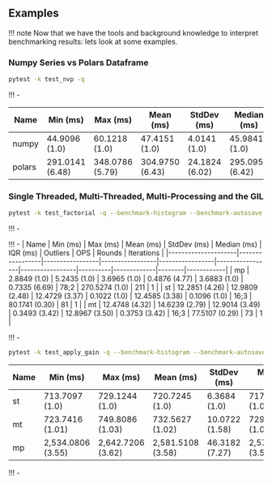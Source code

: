 ## Examples

!!! note
    Now that we have the tools and background knowledge to interpret benchmarking results: lets look at some examples.

### Numpy Series vs Polars Dataframe

```bash
pytest -k test_nvp -q
```

!!! -

| Name                        | Min (ms)        | Max (ms)        | Mean (ms)       | StdDev (ms)     | Median (ms)     | IQR (ms)        | Outliers | OPS         | Rounds | Iterations |
|-----------------------------|-----------------|-----------------|-----------------|-----------------|-----------------|-----------------|----------|-------------|--------|------------|
| numpy    | 44.9096 (1.0)   | 60.1218 (1.0)   | 47.4151 (1.0)   | 4.0141 (1.0)    | 45.9841 (1.0)   | 2.2243 (1.0)    | 3;3      | 21.0903 (1.0) | 22     | 1          |
| polars   | 291.0141 (6.48) | 348.0786 (5.79) | 304.9750 (6.43) | 24.1824 (6.02)  | 295.0952 (6.42) | 16.1590 (7.26)  | 1;1      | 3.2790 (0.16) | 5      | 1          |


### Single Threaded, Multi-Threaded, Multi-Processing and the GIL


```bash
pytest -k test_factorial -q --benchmark-histogram --benchmark-autosave
```
!!! -

!!! - 
| Name                | Min (ms)        | Max (ms)        | Mean (ms)       | StdDev (ms)     | Median (ms)     | IQR (ms)        | Outliers | OPS         | Rounds | Iterations |
|---------------------|-----------------|-----------------|-----------------|-----------------|-----------------|-----------------|----------|-------------|--------|------------|
| mp    | 2.8849 (1.0)    | 5.2435 (1.0)    | 3.6965 (1.0)    | 0.4876 (4.77)   | 3.6883 (1.0)    | 0.7335 (6.69)   | 78;2     | 270.5274 (1.0) | 211    | 1          |
| st    | 12.2851 (4.26)  | 12.9809 (2.48)  | 12.4729 (3.37)  | 0.1022 (1.0)    | 12.4585 (3.38)  | 0.1096 (1.0)    | 16;3     | 80.1741 (0.30)  | 81     | 1          |
| mt    | 12.4748 (4.32)  | 14.6239 (2.79)  | 12.9014 (3.49)  | 0.3493 (3.42)   | 12.8967 (3.50)  | 0.3753 (3.42)   | 16;3     | 77.5107 (0.29)  | 73     | 1          |

!!! -

```bash
pytest -k test_apply_gain -q --benchmark-histogram --benchmark-autosave
```

| Name                | Min (ms)        | Max (ms)        | Mean (ms)       | StdDev (ms)     | Median (ms)     | IQR (ms)        | Outliers | OPS         | Rounds | Iterations |
|---------------------|-----------------|-----------------|-----------------|-----------------|-----------------|-----------------|----------|-------------|--------|------------|
| st   | 713.7097 (1.0)  | 729.1244 (1.0)  | 720.7245 (1.0)  | 6.3684 (1.0)    | 717.7214 (1.0)  | 9.8659 (1.06)   | 2;0      | 1.3875 (1.0) | 5      | 1          |
| mt   | 723.7416 (1.01) | 749.8086 (1.03) | 732.5627 (1.02) | 10.0722 (1.58)  | 729.9465 (1.02) | 9.2923 (1.0)    | 1;0      | 1.3651 (0.98)| 5      | 1          |
| mp   | 2,534.0806 (3.55)| 2,642.7206 (3.62)| 2,581.5108 (3.58)| 46.3182 (7.27)  | 2,577.6466 (3.59)| 80.4166 (8.65)  | 2;0      | 0.3874 (0.28)| 5      | 1          |

!!! -
